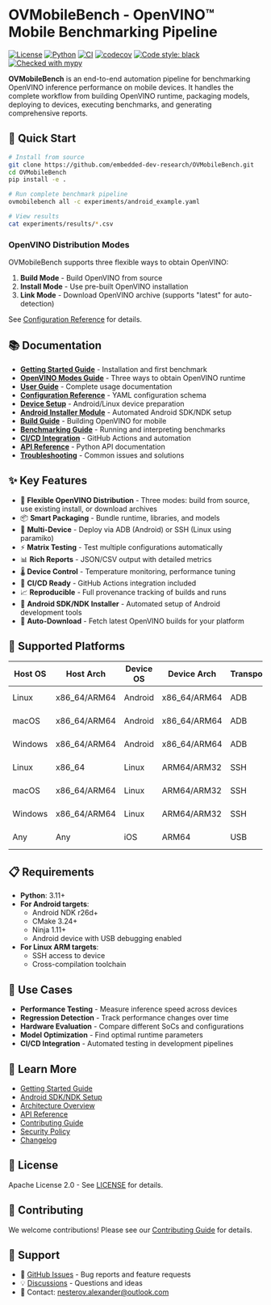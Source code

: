 # OVMobileBench - OpenVINO™ Mobile Benchmarking Pipeline

[![License](https://img.shields.io/badge/License-Apache_2.0-blue.svg)](https://opensource.org/licenses/Apache-2.0)
[![Python](https://img.shields.io/badge/python-3.11+-blue.svg)](https://www.python.org/downloads/)
[![CI](https://github.com/embedded-dev-research/OVMobileBench/actions/workflows/bench.yml/badge.svg)](https://github.com/embedded-dev-research/OVMobileBench/actions)
[![codecov](https://codecov.io/gh/embedded-dev-research/OVMobileBench/branch/main/graph/badge.svg)](https://codecov.io/gh/embedded-dev-research/OVMobileBench)
[![Code style: black](https://img.shields.io/badge/code%20style-black-000000.svg)](https://github.com/psf/black)
[![Checked with mypy](https://www.mypy-lang.org/static/mypy_badge.svg)](https://mypy-lang.org/)

**OVMobileBench** is an end-to-end automation pipeline for benchmarking OpenVINO inference performance on mobile devices. It handles the complete workflow from building OpenVINO runtime, packaging models, deploying to devices, executing benchmarks, and generating comprehensive reports.

## 🚀 Quick Start

```bash
# Install from source
git clone https://github.com/embedded-dev-research/OVMobileBench.git
cd OVMobileBench
pip install -e .

# Run complete benchmark pipeline
ovmobilebench all -c experiments/android_example.yaml

# View results
cat experiments/results/*.csv
```

### OpenVINO Distribution Modes

OVMobileBench supports three flexible ways to obtain OpenVINO:

1. **Build Mode** - Build OpenVINO from source
2. **Install Mode** - Use pre-built OpenVINO installation
3. **Link Mode** - Download OpenVINO archive (supports "latest" for auto-detection)

See [Configuration Reference](docs/configuration.md) for details.

## 📚 Documentation

- **[Getting Started Guide](docs/getting-started.md)** - Installation and first benchmark
- **[OpenVINO Modes Guide](docs/openvino-modes.md)** - Three ways to obtain OpenVINO runtime
- **[User Guide](docs/user-guide.md)** - Complete usage documentation
- **[Configuration Reference](docs/configuration.md)** - YAML configuration schema
- **[Device Setup](docs/device-setup.md)** - Android/Linux device preparation
- **[Android Installer Module](docs/android_installer.md)** - Automated Android SDK/NDK setup
- **[Build Guide](docs/build-guide.md)** - Building OpenVINO for mobile
- **[Benchmarking Guide](docs/benchmarking.md)** - Running and interpreting benchmarks
- **[CI/CD Integration](docs/ci-cd.md)** - GitHub Actions and automation
- **[API Reference](docs/api-reference.md)** - Python API documentation
- **[Troubleshooting](docs/troubleshooting.md)** - Common issues and solutions

## ✨ Key Features

- 🔨 **Flexible OpenVINO Distribution** - Three modes: build from source, use existing install, or download archives
- 📦 **Smart Packaging** - Bundle runtime, libraries, and models
- 🚀 **Multi-Device** - Deploy via ADB (Android) or SSH (Linux using paramiko)
- ⚡ **Matrix Testing** - Test multiple configurations automatically
- 📊 **Rich Reports** - JSON/CSV output with detailed metrics
- 🌡️ **Device Control** - Temperature monitoring, performance tuning
- 🔄 **CI/CD Ready** - GitHub Actions integration included
- 📈 **Reproducible** - Full provenance tracking of builds and runs
- 🤖 **Android SDK/NDK Installer** - Automated setup of Android development tools
- 🔗 **Auto-Download** - Fetch latest OpenVINO builds for your platform

## 🔧 Supported Platforms

| Host OS | Host Arch    | Device OS | Device Arch  | Transport | Library   | Status     |
|---------|--------------|-----------|--------------|-----------|-----------|------------|
| Linux   | x86_64/ARM64 | Android   | x86_64/ARM64 | ADB       | adbutils  | ✅ Stable  |
| macOS   | x86_64/ARM64 | Android   | x86_64/ARM64 | ADB       | adbutils  | ✅ Stable  |
| Windows | x86_64/ARM64 | Android   | x86_64/ARM64 | ADB       | adbutils  | ✅ Stable  |
| Linux   | x86_64       | Linux     | ARM64/ARM32  | SSH       | paramiko  | ✅ Stable  |
| macOS   | x86_64/ARM64 | Linux     | ARM64/ARM32  | SSH       | paramiko  | ✅ Stable  |
| Windows | x86_64/ARM64 | Linux     | ARM64/ARM32  | SSH       | paramiko  | ✅ Stable  |
| Any     | Any          | iOS       | ARM64        | USB       | -         | 🚧 Planned |

## 📋 Requirements

- **Python**: 3.11+
- **For Android targets**:
  - Android NDK r26d+
  - CMake 3.24+
  - Ninja 1.11+
  - Android device with USB debugging enabled
- **For Linux ARM targets**:
  - SSH access to device
  - Cross-compilation toolchain

## 🎯 Use Cases

- **Performance Testing** - Measure inference speed across devices
- **Regression Detection** - Track performance changes over time
- **Hardware Evaluation** - Compare different SoCs and configurations
- **Model Optimization** - Find optimal runtime parameters
- **CI/CD Integration** - Automated testing in development pipelines

## 📖 Learn More

- [Getting Started Guide](docs/getting-started.md)
- [Android SDK/NDK Setup](docs/android-setup.md)
- [Architecture Overview](docs/architecture.md)
- [API Reference](docs/api-reference.md)
- [Contributing Guide](CONTRIBUTING.md)
- [Security Policy](SECURITY.md)
- [Changelog](CHANGELOG.md)

## 📄 License

Apache License 2.0 - See [LICENSE](LICENSE) for details.

## 🤝 Contributing

We welcome contributions! Please see our [Contributing Guide](CONTRIBUTING.md) for details.

## 💬 Support

- 📝 [GitHub Issues](https://github.com/embedded-dev-research/OVMobileBench/issues) - Bug reports and feature requests
- 💡 [Discussions](https://github.com/embedded-dev-research/OVMobileBench/discussions) - Questions and ideas
- 📧 Contact: <nesterov.alexander@outlook.com>

